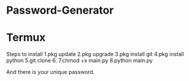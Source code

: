 # Password-Generator

# Termux

Steps to install
1.pkg update
2.pkg upgrade 
3.pkg install git
4.pkg install python
5.git clone 
6.
7.chmod +x main.py
8.python main.py

And there is your unique password.
